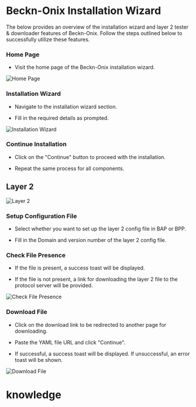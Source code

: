 # Beckn-Onix Installation Wizard



The below provides an overview of the installation wizard and layer 2 tester & downloader features of Beckn-Onix. Follow the steps outlined below to successfully utilize these features.



### Home Page

- Visit the home page of the Beckn-Onix installation wizard.



![Home Page](https://github.com/beckn/beckn-onix/assets/85678545/e8674a29-b6e2-4fb2-a5ad-c76166bf1174)



### Installation Wizard

- Navigate to the installation wizard section.

- Fill in the required details as prompted.



![Installation Wizard](https://github.com/beckn/beckn-onix/assets/85678545/e9cec587-299f-4793-9045-c7c01551ad51)



### Continue Installation

- Click on the "Continue" button to proceed with the installation.

- Repeat the same process for all components.



## Layer 2



![Layer 2](https://github.com/beckn/beckn-onix/assets/85678545/32978858-5303-43b2-b0b5-517ee98ec6c3)



### Setup Configuration File

- Select whether you want to set up the layer 2 config file in BAP or BPP.

- Fill in the Domain and version number of the layer 2 config file.



### Check File Presence

- If the file is present, a success toast will be displayed.

- If the file is not present, a link for downloading the layer 2 file to the protocol server will be provided.



![Check File Presence](https://github.com/beckn/beckn-onix/assets/85678545/31aaf210-9fef-4c33-b651-7231cd900f0a)



### Download File

- Click on the download link to be redirected to another page for downloading.

- Paste the YAML file URL and click "Continue".

- If successful, a success toast will be displayed. If unsuccessful, an error toast will be shown.



![Download File](https://github.com/beckn/beckn-onix/assets/85678545/0dd9d456-66ca-4e2a-abc1-ba8dd98719c1)
# knowledge
